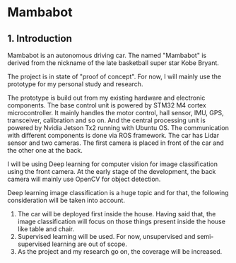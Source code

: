 # Mambabot

## 1. Introduction
Mambabot is an autonomous driving car. The named "Mambabot" is derived from the nickname of the late basketball super star Kobe Bryant.

The project is in state of "proof of concept". For now, I will mainly use the prototype for my personal study and research.

The prototype is build out from my existing hardware and electronic components.
The base control unit is powered by STM32 M4 cortex microcontroller. It mainly handles the motor control, hall sensor, IMU, GPS, transceiver,
calibration and so on.
And the central processing unit is powered by Nvidia Jetson Tx2 running with Ubuntu OS. The communication with different components is done via ROS framework.
The car has Lidar sensor and two cameras. The first camera is placed in front of the car and the other one at the back.

I will be using Deep learning for computer vision for image classification using the front camera. 
At the early stage of the development, the back camera will mainly use OpenCV for object detection.

Deep learning image classification is a huge topic and for that, the following consideration will be taken into account.
1. The car will be deployed first inside the house. Having said that, the image classification will focus on those things present inside the house like table and chair.
2. Supervised learning will be used. For now, unsupervised and semi-supervised learning are out of scope.
3. As the project and my research go on, the coverage will be increased.